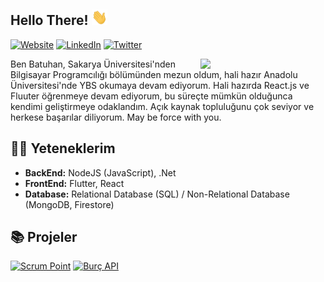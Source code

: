 <h2> Hello There! <img src="https://raw.githubusercontent.com/ABSphreak/ABSphreak/master/gifs/Hi.gif" height="25px"></h2>

[
![Website](https://img.shields.io/badge/Website-CC5500?style=for-the-badge&logo=&logoColor=white)](https://www.batuhanozkan.dev/) [ ![LinkedIn](https://img.shields.io/badge/LinkedIn-4682B4?style=for-the-badge&logo=linkedin&logoColor=white)](https://www.linkedin.com/in/bozkitoski/) [![Twitter](https://img.shields.io/badge/Twitter-1E90FF?style=for-the-badge&logo=twitter&logoColor=white)](https://twitter.com/batujsx)

<img align="right" src="https://camo.githubusercontent.com/97d0c0c4209208d8ec9573c7e213e05872a9f59b703868647b559b77af601cc6/68747470733a2f2f692e70696e696d672e636f6d2f6f726967696e616c732f65382f66342f35332f65386634353334363961336563393765636433353464663436356437333931332e676966" width='200'/> 

Ben Batuhan, Sakarya Üniversitesi'nden Bilgisayar Programcılığı bölümünden mezun oldum, hali hazır Anadolu Üniversitesi'nde YBS okumaya devam ediyorum. Hali hazırda React.js ve Fluuter öğrenmeye devam ediyorum, bu süreçte mümkün olduğunca kendimi geliştirmeye odaklandım. Açık kaynak topluluğunu çok seviyor ve herkese başarılar diliyorum. May be force with you.

## 👨‍💻 Yeteneklerim

-  **BackEnd:**  NodeJS (JavaScript), .Net
-  **FrontEnd:**  Flutter, React
-  **Database:** Relational Database (SQL) / Non-Relational Database (MongoDB, Firestore)


## 📚 Projeler

[![Scrum Point](https://github-readme-stats.vercel.app/api/pin/?username=bozkankod&repo=scrumpoker&theme=dark)](https://github.com/bozkankod/scrumpoker)
[![Burç API](https://github-readme-stats.vercel.app/api/pin/?username=bozkankod&repo=burcapi&theme=dark)](https://github.com/bozkankod/burcapi)
